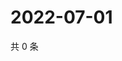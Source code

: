 # 2022-07-01

共 0 条

<!-- BEGIN WEIBO -->
<!-- 最后更新时间 Fri Jul 01 2022 01:15:37 GMT+0800 (China Standard Time) -->

<!-- END WEIBO -->
